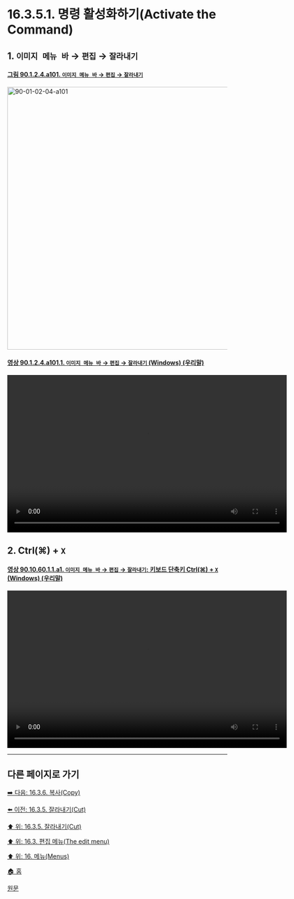 # 16.3.5.1. 명령 활성화하기(Activate the Command)

<a id="16-03-05-01-s1"></a>

## 1. `이미지 메뉴 바` → `편집` → `잘라내기`

<a id="90-01-02-04-a101"></a>

#### [그림 90.1.2.4.a101. `이미지 메뉴 바` → `편집` → `잘라내기`](./90-01-02-04-cut.md#90-01-02-04-a101)
<img width="980" height="601" alt="90-01-02-04-a101" src="https://github.com/user-attachments/assets/fc7ce958-437c-4d71-8c17-760052e741ae" />

<a id="90-01-02-04-a101-01"></a>

#### [영상 90.1.2.4.a101.1. `이미지 메뉴 바` → `편집` → `잘라내기` (Windows) (우리말)](./90-01-02-04-cut.md#90-01-02-04-a101-01)
<video controls="controls" width="640" height="360" src="https://github.com/user-attachments/assets/85f54637-5f4b-4522-9abb-b0e95253dfbe"></video>

<a id="16-03-05-01-s2"></a>

## 2. Ctrl(⌘) + `X`

<a id="90-10-60-01-01-a1"></a>

#### [영상 90.10.60.1.1.a1. `이미지 메뉴 바` → `편집` → `잘라내기`: 키보드 단축키 Ctrl(⌘) + `X` (Windows) (우리말)](./90-10-60-01-01-ctrl_x.md#90-10-60-01-01-a1)
<video controls="controls" width="640" height="360" src="https://github.com/user-attachments/assets/a7da7b37-4c1b-4045-8ce9-8bb27140f11d"></video>

***

## 다른 페이지로 가기

[➡️ 다음: 16.3.6. 복사(Copy)](./16-03-06-00-copy.md)

[⬅️ 이전: 16.3.5. 잘라내기(Cut)](./16-03-05-00-cut.md)

[⬆️ 위: 16.3.5. 잘라내기(Cut)](./16-03-05-00-cut.md)

[⬆️ 위: 16.3. 편집 메뉴(The edit menu)](./16-03-00-the-edit-menu.md)

[⬆️ 위: 16. 메뉴(Menus)](./16-00-menus.md)

[🏠 홈](./00-home.md)

[원문](https://docs.gimp.org/2.10/ko/gimp-edit-cut.html#idm23561)